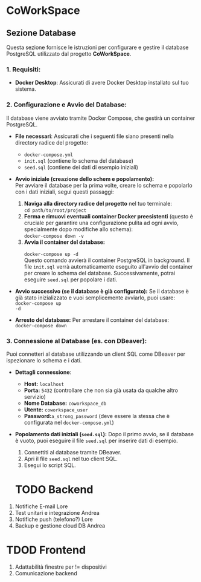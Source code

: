 # CoWorkSpace

## Sezione Database

Questa sezione fornisce le istruzioni per configurare e gestire il database PostgreSQL utilizzato dal progetto **CoWorkSpace**.

### 1. Requisiti:
* **Docker Desktop**: Assicurati di avere Docker Desktop installato sul tuo sistema.

### 2. Configurazione e Avvio del Database:
Il database viene avviato tramite Docker Compose, che gestirà un container PostgreSQL.
* **File necessari**: Assicurati che i seguenti file siano presenti nella directory radice del progetto:
    *  <code>docker-compose.yml</code>
    * <code>init.sql</code> (contiene lo schema del database)
    * <code>seed.sql</code> (contiene dei dati di esempio iniziali)
* **Avvio iniziale (creazione dello schem e popolamento):**<br>
Per avviare il database per la prima volte, creare lo schema e popolarlo con i dati iniziali, segui questi passaggi:
    1. **Naviga alla directory radice del progetto** nel tuo terminale:<br>
    <code>cd path/to/root/project </code>
    2. **Ferma e rimuovi eventuali container Docker preesistenti** (questo è cruciale per garantire una configurazione pulita ad ogni avvio, specialmente dopo modifiche allo schema):<br>
    <code>docker-compose down -v</code>
    3. **Avvia il container del database:**<br>
    <code> docker-compose up -d</code><br>
    Questo comando avvierà il container PostgreSQL in background. Il file <code>init.sql</code> verrà automaticamente eseguito all'avvio del container per creare lo schema del database.
    Successivamente, potrai eseguire <code>seed.sql</code> per popolare i dati.
* **Avvio successivo (se il database è già configurato):**
Se il database è già stato inizializzato e vuoi semplicemente avviarlo, puoi usare:<br>
<code>docker-compose up -d</code>

* **Arresto del database:**
Per arrestare il container del database:<br>
<code>docker-compose down</code>

### 3. Connessione al Database (es. con DBeaver):
Puoi connetteri al database utilizzando un client SQL come DBeaver per ispezionare lo schema e i dati.
* **Dettagli connessione**:
    * **Host:** <code>localhost</code>
    * **Porta:** <code>5432</code> (controllare che non sia già usata da qualche altro servizio)
    * **Nome Database:** <code>coworkspace_db</code>
    * **Utente:** <code>coworkspace_user</code>
    * **Password:**<code>a_strong_password</code> (deve essere la stessa che è configurata nel <code>docker-compose.yml</code>)
* **Popolamento dati iniziali (<code>seed.sql</code>):**
Dopo il primo avvio, se il database è vuoto, puoi eseguire il file <code>seed.sql</code> per inserire dati di esempio.
    1. Connettiti al database tramite DBeaver.
    2. Apri il file <code>seed.sql</code> nel tuo client SQL.
    3. Esegui lo script SQL.

    # TODO Backend
1. Notifiche E-mail Lore
2. Test unitari e integrazione Andrea
3. Notifiche push (telefono?) Lore
4. Backup e gestione cloud DB Andrea

# TDOD Frontend
1. Adattabilità finestre per != dispositivi
2. Comunicazione backend